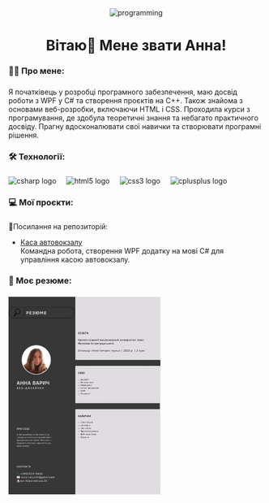 <br clear="both">

###

<p align="center">
 <img width="250" src="https://media0.giphy.com/media/78XCFBGOlS6keY1Bil/giphy.webp?cid=6c09b9528lncm9te6fpuhrtupufvhma523vvmjcs54vfbfrk&ep=v1_internal_gif_by_id&rid=giphy.webp&ct=g" alt="programming"/>
</p>

###

<h1 align="center">Вітаю👋 Мене звати Анна!</h1>

###

<h3 align="left">👩‍💻  Про мене:</h3>

###

<p align="left">Я початківець у розробці програмного забезпечення, маю досвід роботи з WPF у C# та створення проєктів на C++. Також знайома з основами веб-розробки, включаючи HTML і CSS. Проходила курси з програмування, де здобула теоретичні знання та небагато практичного досвіду. Прагну вдосконалювати свої навички та створювати  програмні рішення.</p>

###

<h3 align="left">🛠 Технології:</h3>

###

<div align="left">
  <img src="https://cdn.jsdelivr.net/gh/devicons/devicon/icons/csharp/csharp-original.svg" height="40" alt="csharp logo"  />
  <img width="12" />
  <img src="https://cdn.jsdelivr.net/gh/devicons/devicon/icons/html/html.svg" height="40" alt="html5 logo"  />
  <img width="12" />
  <img src="https://cdn.jsdelivr.net/gh/devicons/devicon/icons/css/css.svg" height="40" alt="css3 logo"  />
  <img width="12" />
  <img src="https://cdn.jsdelivr.net/gh/devicons/devicon/icons/cplusplus/cplusplus-original.svg" height="40" alt="cplusplus logo"  />
</div>

###

<h3 align="left">💻 Мої проєкти:</h3>

###
🔗Посилання на репозиторій:
- [Каса автовокзалу](https://github.com/TheDamStex/Kursach.git)  
Командна робота, створення WPF додатку на мові C# для управління касою автовокзалу.

### 

<h3 align="left">📄 Моє резюме:</h3>

###    
<img src="https://github.com/xksami/xksami/blob/main/resume.jpg" alt="Resume" width="300"/> 


